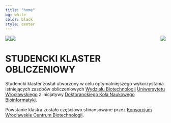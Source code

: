 ```yaml
---
title: "home"
bg: white
color: black
style: center
---
```


<div style="float: left;">
<a href="http://www.uni.wroc.pl/">
  <img src="http://www.biotech.uni.wroc.pl/wp-content/themes/wizjo-new/img/logo-uwr.png">
</a>
</div>

<div style="float: right;">
<a href="http://www.biotech.uni.wroc.pl/">
  <img src="http://www.biotech.uni.wroc.pl/wp-content/themes/wizjo-new/img/logo-biot.png">
</a>
</div>


<a href="http://know.wroc.pl/">
  <img src="http://know.wroc.pl/wp-content/uploads/2014/08/LogoKnow.png">
</a>

# STUDENCKI KLASTER OBLICZENIOWY

Studencki klaster został utworzony w celu optymalniejszego wykorzystania istniejących zasobów obliczeniowych [Wydziału Biotechnologii](http://www.biotech.uni.wroc.pl/) [Uniwersytetu Wrocławskiego](http://www.uni.wroc.pl/) z inicjatywy [Doktoranckiego Koła Naukowego Bioinformatyki](http://michbur.github.io/DKNB/).

Powstanie klastra zostało częściowo sfinansowane przez [Konsorcjum Wrocławskie Centrum Biotechnologii](http://know.wroc.pl/).
